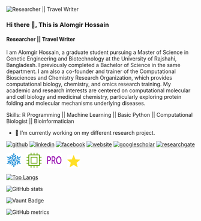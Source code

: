 ![Researcher || Travel Writer](https://media.licdn.com/dms/image/v2/D5616AQHVBT4jegfoMQ/profile-displaybackgroundimage-shrink_350_1400/profile-displaybackgroundimage-shrink_350_1400/0/1724177808057?e=1749081600&v=beta&t=S8ftHh0OQ5fSTb4Yos4j600nLPM-vtJ9-AXvi3P0PXI)


### Hi there 👋, This is Alomgir Hossain
#### Researcher || Travel Writer

I am Alomgir Hossain, a graduate student pursuing a Master of Science in Genetic Engineering and Biotechnology at the University of Rajshahi, Bangladesh. I previously completed a Bachelor of Science in the same department. I am also a co-founder and trainer of the Computational Biosciences and Chemistry Research Organization, which provides computational biology, chemistry, and omics research training. My academic and research interests are centered on computational molecular and cell biology and medicinal chemistry, particularly exploring protein folding and molecular mechanisms underlying diseases.

Skills: R Programming || Machine Learning || Basic Python || Computational Biologist || Bioinformatician

- 🔭 I’m currently working on my different research project. 


[<img src='https://cdn.jsdelivr.net/npm/simple-icons@3.0.1/icons/github.svg' alt='github' height='40'>](https://github.com/https://github.com/Alomgir06)  [<img src='https://cdn.jsdelivr.net/npm/simple-icons@3.0.1/icons/linkedin.svg' alt='linkedin' height='40'>](https://www.linkedin.com/in/https://www.linkedin.com/in/alomgir-hossain-34839617a//)  [<img src='https://cdn.jsdelivr.net/npm/simple-icons@3.0.1/icons/facebook.svg' alt='facebook' height='40'>](https://www.facebook.com/https://www.facebook.com/alomgirgeb06.ru.bd)  [<img src='https://cdn.jsdelivr.net/npm/simple-icons@3.0.1/icons/icloud.svg' alt='website' height='40'>](https://alomgirh.weebly.com/)  [<img src='https://cdn.jsdelivr.net/npm/simple-icons@3.0.1/icons/googlescholar.svg' alt='googlescholar' height='40'>](https://scholar.google.com/citations?user=x2ljsroAAAAJ&hl=en)  [<img src='https://cdn.jsdelivr.net/npm/simple-icons@3.0.1/icons/researchgate.svg' alt='researchgate' height='40'>](https://www.researchgate.net/profile/Alomgir-Hossain-5)  

<a href='https://archiveprogram.github.com/'><img src='https://raw.githubusercontent.com/acervenky/animated-github-badges/master/assets/acbadge.gif' width='40' height='40'></a> <a href='https://docs.github.com/en/developers'><img src='https://raw.githubusercontent.com/acervenky/animated-github-badges/master/assets/devbadge.gif' width='40' height='40'></a> <a href='https://github.com/pricing'><img src='https://raw.githubusercontent.com/acervenky/animated-github-badges/master/assets/pro.gif' width='40' height='40'></a> <a href='https://stars.github.com/'><img src='https://raw.githubusercontent.com/acervenky/animated-github-badges/master/assets/starbadge.gif' width='35' height='35'></a> 

[![Top Langs](https://github-readme-stats.vercel.app/api/top-langs/?username=https://github.com/Alomgir06)](https://github.com/anuraghazra/github-readme-stats)

![GitHub stats](https://github-readme-stats.vercel.app/api?username=https://github.com/Alomgir06&show_icons=true)  

![Vaunt Badge](https://api.vaunt.dev/v1/github/entities/https://github.com/Alomgir06/contributions?format=svg&private=false)  

![GitHub metrics](https://metrics.lecoq.io/https://github.com/Alomgir06)  

